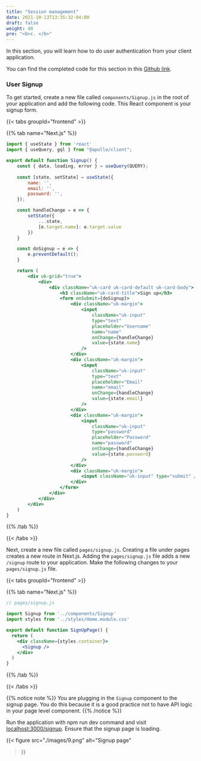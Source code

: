 ```yaml
---
title: "Session management"
date: 2021-10-13T13:35:32-04:00
draft: false
weight: 40
pre: "<b>c. </b>"
---
```



In this section, you will learn how to do user authentication from your client application. 

You can find the completed code for this section in this [Github link](https://github.com/fauna-labs/fauna-workshop/tree/section-1.2-user-auth).

### User Signup
To get started, create a new file called `components/Signup.js` in the root of your application and add the following code. This React component is your signup form.

{{< tabs groupId="frontend" >}}

{{% tab name="Next.js" %}}
```jsx
import { useState } from 'react'
import { useQuery, gql } from "@apollo/client";

export default function Signup() {
    const { data, loading, error } = useQuery(QUERY);
    
    const [state, setState] = useState({
        name: '',
        email: '',
        password: '',
    });

    const handleChange = e => {
        setState({
            ...state,
            [e.target.name]: e.target.value
        })
    }

    const doSignup = e => {
        e.preventDefault();
    }

    return (
        <div uk-grid="true">
            <div>
                <div className="uk-card uk-card-default uk-card-body">
                    <h3 className="uk-card-title">Sign up</h3>
                    <form onSubmit={doSignup}>
                        <div className="uk-margin">
                            <input 
                                className="uk-input" 
                                type="text"
                                placeholder="Username" 
                                name="name" 
                                onChange={handleChange} 
                                value={state.name}
                            />
                        </div>
                        <div className="uk-margin">
                            <input 
                                className="uk-input" 
                                type="text" 
                                placeholder="Email" 
                                name="email"
                                onChange={handleChange}
                                value={state.email}
                            />
                        </div>
                        <div className="uk-margin">
                            <input 
                                className="uk-input" 
                                type="password" 
                                placeholder="Password" 
                                name="password"
                                onChange={handleChange}
                                value={state.password}
                            />
                        </div>
                        <div className="uk-margin">
                            <input className="uk-input" type="submit" />
                        </div>
                    </form>
                </div>
            </div>
        </div>
    )
}
```
{{% /tab %}}

{{< /tabs >}}

Next, create a new file called `pages/signup.js`. Creating a file under pages creates a new route in Next.js. Adding the `pages/signup.js` file adds a new `/signup` route to your application. Make the following changes to your `pages/signup.js` file. 

{{< tabs groupId="frontend" >}}

{{% tab name="Next.js" %}}
```jsx
// pages/signup.js

import Signup from '../components/Signup'
import styles from '../styles/Home.module.css'

export default function SignUpPage() {
  return (
    <div className={styles.container}>
      <Signup />
    </div>
  )
}
```
{{% /tab %}}

{{< /tabs >}}

{{% notice note %}}
You are plugging in the `Signup` component to the signup page. You do this because it is a good practice not to have API logic in your page level component.
{{% /notice %}}

Run the application with npm run dev command and visit [localhost:3000/signup](http://localhost:3000/signup). Ensure that the signup page is loading.  

{{< figure
  src="./images/9.png" 
  alt="Signup page"
>}}